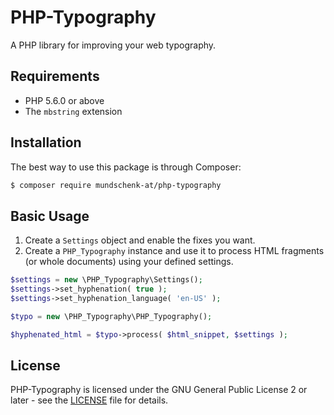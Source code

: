 # PHP-Typography

A PHP library for improving your web typography.

## Requirements

*   PHP 5.6.0 or above
*   The `mbstring` extension

## Installation

The best way to use this package is through Composer:

```BASH
$ composer require mundschenk-at/php-typography
```

## Basic Usage

1.  Create a `Settings` object and enable the fixes you want.
2.  Create a `PHP_Typography` instance and use it to process HTML fragments (or
	  whole documents) using your defined settings.

```PHP
$settings = new \PHP_Typography\Settings();
$settings->set_hyphenation( true );
$settings->set_hyphenation_language( 'en-US' );

$typo = new \PHP_Typography\PHP_Typography();

$hyphenated_html = $typo->process( $html_snippet, $settings );

```

## License

PHP-Typography is licensed under the GNU General Public License 2 or later - see the [LICENSE](LICENSE) file for details.
